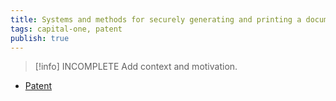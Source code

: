 ```yaml
---
title: Systems and methods for securely generating and printing a document
tags: capital-one, patent
publish: true
---
```

> [!info] INCOMPLETE
> Add context and motivation.

- [Patent](https://patents.google.com/patent/US11797974B2/en)